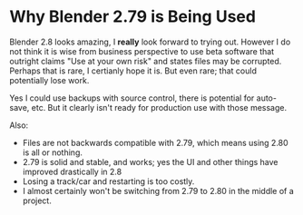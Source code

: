 # Why Blender 2.79 is Being Used

Blender 2.8 looks amazing, I **really** look forward to trying out. However I do not think it is wise from business perspective to use beta software that outright claims "Use at your own risk" and states files may be corrupted. Perhaps that is rare, I certianly hope it is. But even rare; that could potentially lose work.

Yes I could use backups with source control, there is potential for auto-save, etc. But it clearly isn't ready for production use with those message.

Also:
- Files are not backwards compatible with 2.79, which means using 2.80 is all or nothing.
- 2.79 is solid and stable, and works; yes the UI and other things have improved drastically in 2.8
- Losing a track/car and restarting is too costly.
- I almost certainly won't be switching from 2.79 to 2.80 in the middle of a project.
